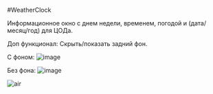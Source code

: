 #WeatherClock
<!--Инфо блок-->
Информационное окно с днем недели, временем, погодой и (дата/месяц/год) для ЦОДа.

Доп функционал: Скрыть/показать задний фон.

<!--С фоном-->
С фоном:
![image](https://github.com/user-attachments/assets/4960a02d-8077-4f8b-8409-92b48be05e7f)


<!--Без фона-->
Без фона:
![image](https://github.com/user-attachments/assets/992e8037-07e5-4e1f-b83e-bea0a369417c)

![air](https://github.com/user-attachments/assets/131d6090-547e-49bb-a644-b81387458e36)







<!--Версия
xml version="1.0"
encoding="utf-8"-->

